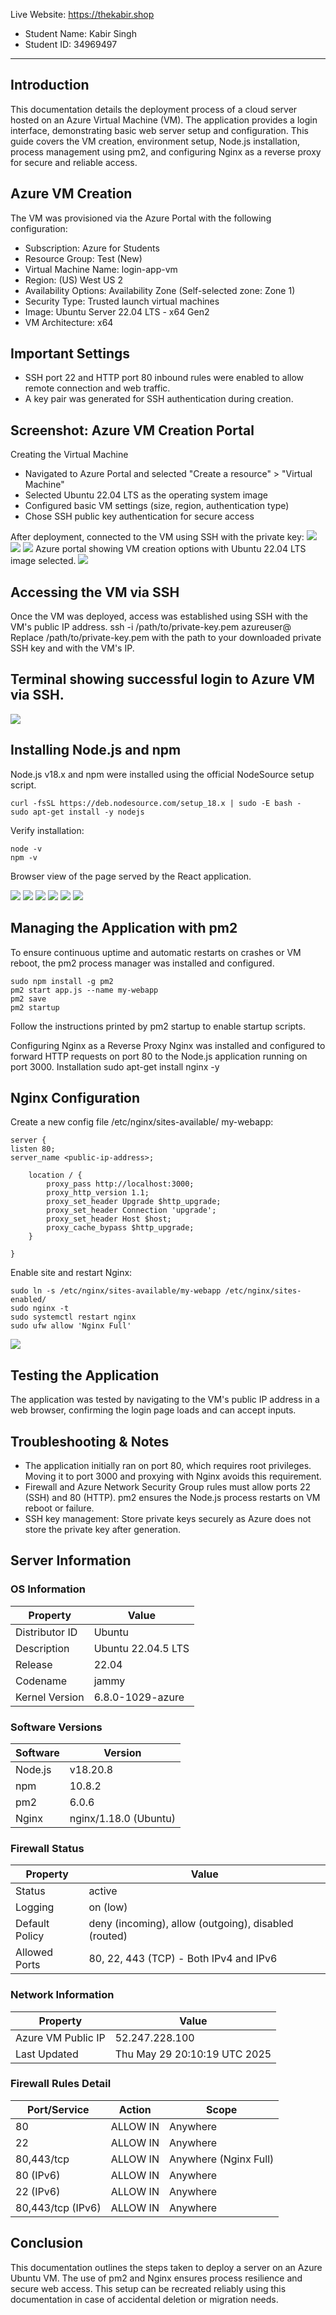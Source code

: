 Live Website: https://thekabir.shop

- Student Name: Kabir Singh
- Student ID: 34969497

<hr>

## Introduction

This documentation details the deployment process of a cloud server hosted on an Azure Virtual Machine (VM). The application provides a login interface, demonstrating basic web server setup and configuration. This guide covers the VM creation, environment setup, Node.js installation, process management using pm2, and configuring Nginx as a reverse proxy for secure and reliable access.

## Azure VM Creation

The VM was provisioned via the Azure Portal with the following configuration:

- Subscription: Azure for Students
- Resource Group: Test (New)
- Virtual Machine Name: login-app-vm
- Region: (US) West US 2
- Availability Options: Availability Zone (Self-selected zone: Zone 1)
- Security Type: Trusted launch virtual machines
- Image: Ubuntu Server 22.04 LTS - x64 Gen2
- VM Architecture: x64

## Important Settings

- SSH port 22 and HTTP port 80 inbound rules were enabled to allow remote connection and web traffic.
- A key pair was generated for SSH authentication during creation.

## Screenshot: Azure VM Creation Portal

Creating the Virtual Machine

- Navigated to Azure Portal and selected "Create a resource" > "Virtual Machine"
- Selected Ubuntu 22.04 LTS as the operating system image
- Configured basic VM settings (size, region, authentication type)
- Chose SSH public key authentication for secure access

After deployment, connected to the VM using SSH with the private key:
![](./imgs/s1.png)
![](./imgs/s2.png)
![](./imgs/s3.png)
Azure portal showing VM creation options with Ubuntu 22.04 LTS image selected.
![](./imgs/s4.png)

## Accessing the VM via SSH

Once the VM was deployed, access was established using SSH with the VM's public IP address.
ssh -i /path/to/private-key.pem azureuser@<public-ip-address>
Replace /path/to/private-key.pem with the path to your downloaded private SSH key and <public-ip-address> with the VM's IP.

## Terminal showing successful login to Azure VM via SSH.

![](./imgs/s5.png)

## Installing Node.js and npm

Node.js v18.x and npm were installed using the official NodeSource setup script.

```
curl -fsSL https://deb.nodesource.com/setup_18.x | sudo -E bash -
sudo apt-get install -y nodejs
```

Verify installation:

```
node -v
npm -v
```

Browser view of the page served by the React application.

![](./imgs/s6.png)
![](./imgs/s7.png)
![](./imgs/s8.png)
![](./imgs/s9.png)
![](./imgs/s10.png)
![](./imgs/s11.png)

## Managing the Application with pm2

To ensure continuous uptime and automatic restarts on crashes or VM reboot, the pm2 process manager was installed and configured.

```
sudo npm install -g pm2
pm2 start app.js --name my-webapp
pm2 save
pm2 startup
```

Follow the instructions printed by pm2 startup to enable startup scripts.

Configuring Nginx as a Reverse Proxy
Nginx was installed and configured to forward HTTP requests on port 80 to the Node.js application running on port 3000.
Installation
sudo apt-get install nginx -y

## Nginx Configuration

Create a new config file /etc/nginx/sites-available/
my-webapp:

```
server {
listen 80;
server_name <public-ip-address>;

    location / {
        proxy_pass http://localhost:3000;
        proxy_http_version 1.1;
        proxy_set_header Upgrade $http_upgrade;
        proxy_set_header Connection 'upgrade';
        proxy_set_header Host $host;
        proxy_cache_bypass $http_upgrade;
    }

}
```

Enable site and restart Nginx:

```
sudo ln -s /etc/nginx/sites-available/my-webapp /etc/nginx/sites-enabled/
sudo nginx -t
sudo systemctl restart nginx
sudo ufw allow 'Nginx Full'
```

![](./imgs/s12.png)

## Testing the Application

The application was tested by navigating to the VM's public IP address in a web browser, confirming the login page loads and can accept inputs.

## Troubleshooting & Notes

- The application initially ran on port 80, which requires root privileges. Moving it to port 3000 and proxying with Nginx avoids this requirement.
- Firewall and Azure Network Security Group rules must allow ports 22 (SSH) and 80 (HTTP).
  pm2 ensures the Node.js process restarts on VM reboot or failure.
- SSH key management: Store private keys securely as Azure does not store the private key after generation.

## Server Information

### OS Information

| Property       | Value              |
| -------------- | ------------------ |
| Distributor ID | Ubuntu             |
| Description    | Ubuntu 22.04.5 LTS |
| Release        | 22.04              |
| Codename       | jammy              |
| Kernel Version | 6.8.0-1029-azure   |

### Software Versions

| Software | Version               |
| -------- | --------------------- |
| Node.js  | v18.20.8              |
| npm      | 10.8.2                |
| pm2      | 6.0.6                 |
| Nginx    | nginx/1.18.0 (Ubuntu) |

### Firewall Status

| Property       | Value                                                |
| -------------- | ---------------------------------------------------- |
| Status         | active                                               |
| Logging        | on (low)                                             |
| Default Policy | deny (incoming), allow (outgoing), disabled (routed) |
| Allowed Ports  | 80, 22, 443 (TCP) - Both IPv4 and IPv6               |

### Network Information

| Property           | Value                        |
| ------------------ | ---------------------------- |
| Azure VM Public IP | 52.247.228.100               |
| Last Updated       | Thu May 29 20:10:19 UTC 2025 |

### Firewall Rules Detail

| Port/Service      | Action   | Scope                 |
| ----------------- | -------- | --------------------- |
| 80                | ALLOW IN | Anywhere              |
| 22                | ALLOW IN | Anywhere              |
| 80,443/tcp        | ALLOW IN | Anywhere (Nginx Full) |
| 80 (IPv6)         | ALLOW IN | Anywhere              |
| 22 (IPv6)         | ALLOW IN | Anywhere              |
| 80,443/tcp (IPv6) | ALLOW IN | Anywhere              |

## Conclusion

This documentation outlines the steps taken to deploy a server on an Azure Ubuntu VM. The use of pm2 and Nginx ensures process resilience and secure web access. This setup can be recreated reliably using this documentation in case of accidental deletion or migration needs.
